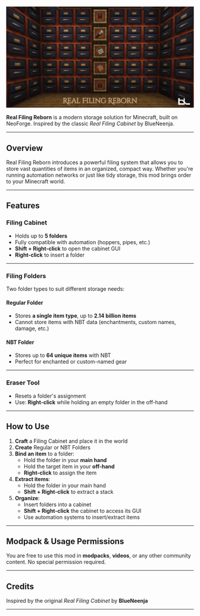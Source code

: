 ![Real Filing Reborn Banner](rfr_banner.png)

**Real Filing Reborn** is a modern storage solution for Minecraft, built on NeoForge. Inspired by the classic *Real Filing Cabinet* by BlueNeenja.

---

## Overview

Real Filing Reborn introduces a powerful filing system that allows you to store vast quantities of items in an organized, compact way. Whether you're running automation networks or just like tidy storage, this mod brings order to your Minecraft world.

---

## Features

### Filing Cabinet
- Holds up to **5 folders**
- Fully compatible with automation (hoppers, pipes, etc.)
- **Shift + Right-click** to open the cabinet GUI
- **Right-click** to insert a folder

---

### Filing Folders

Two folder types to suit different storage needs:

#### Regular Folder
- Stores **a single item type**, up to **2.14 billion items**
- Cannot store items with NBT data (enchantments, custom names, damage, etc.)

#### NBT Folder
- Stores up to **64 unique items** with NBT
- Perfect for enchanted or custom-named gear

---

### Eraser Tool
- Resets a folder's assignment
- Use: **Right-click** while holding an empty folder in the off-hand

---

## How to Use

1. **Craft** a Filing Cabinet and place it in the world
2. **Create** Regular or NBT Folders
3. **Bind an item** to a folder:
    - Hold the folder in your **main hand**
    - Hold the target item in your **off-hand**
    - **Right-click** to assign the item
4. **Extract items**:
    - Hold the folder in your main hand
    - **Shift + Right-click** to extract a stack
5. **Organize**:
    - Insert folders into a cabinet
    - **Shift + Right-click** the cabinet to access its GUI
    - Use automation systems to insert/extract items

---

## Modpack & Usage Permissions

You are free to use this mod in **modpacks**, **videos**, or any other community content. No special permission required.

---

## Credits

Inspired by the original *Real Filing Cabinet* by **BlueNeenja**

---
